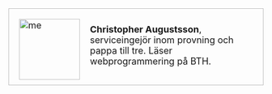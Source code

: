 <div class="byline" style = "border: 1px solid #bbb; max-width: 500px; min-width: 192px; padding: 20px 20px; font-size: 18px; margin: auto;">
    <img src="img/me.jpg" alt="me" style = "width: 120px; height: 120px; float: left; padding-right: 20px;"/>
    <p style = "max-width: 620px; width: auto; margin: auto; padding-top: 10px; min-height: 100px;"> <b>Christopher Augustsson</b>, serviceingejör inom provning och pappa till tre. Läser webprogrammering på BTH. </p>

</div>
